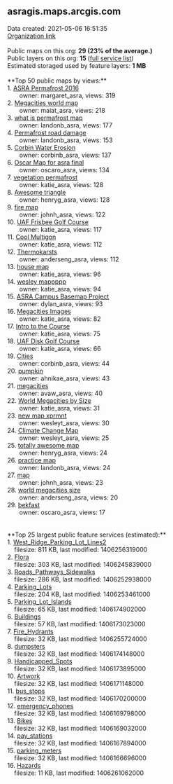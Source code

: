 <h2>asragis.maps.arcgis.com</h2> Data created: 2021-05-06 16:51:35 <br /><a target='new' href='https://asragis.maps.arcgis.com'>Organization link</a><br /><br />Public maps on this org: <b>29 (23% of the average.)</b><br />Public layers on this org: <b>15 </b>(<a target='new' href='https://services.arcgis.com/7UfoL2VGtU9id48b/ArcGIS/rest/services'>full service list</a>)<br />Estimated storaged used by feature layers: <b>1 MB</b><br /><br />**Top 50 public maps by views:**<br />  1. <a target='new' href='https://www.arcgis.com/home/item.html?id=078f0c4bd90d4fedb4df350620105684'>ASRA Permafrost 2016</a> <br />  &nbsp;&nbsp;&nbsp;&nbsp; &nbsp;&nbsp;owner: margaret_asra, views: 319<br />  2. <a target='new' href='https://www.arcgis.com/home/item.html?id=02d10cd2c5074fc88f4b3d36b67877e3'>Megacities world map</a> <br />  &nbsp;&nbsp;&nbsp;&nbsp; &nbsp;&nbsp;owner: maiat_asra, views: 218<br />  3. <a target='new' href='https://www.arcgis.com/home/item.html?id=31082445a4454ad8a9f661266f6c3d6c'>what is permafrost map</a> <br />  &nbsp;&nbsp;&nbsp;&nbsp; &nbsp;&nbsp;owner: landonb_asra, views: 177<br />  4. <a target='new' href='https://www.arcgis.com/home/item.html?id=c0042620efe040d5a471135e94d6268a'>Permafrost road damage</a> <br />  &nbsp;&nbsp;&nbsp;&nbsp; &nbsp;&nbsp;owner: landonb_asra, views: 153<br />  5. <a target='new' href='https://www.arcgis.com/home/item.html?id=8cb4cd82d6a3470098c257ea769f302f'>Corbin Water Erosion</a> <br />  &nbsp;&nbsp;&nbsp;&nbsp; &nbsp;&nbsp;owner: corbinb_asra, views: 137<br />  6. <a target='new' href='https://www.arcgis.com/home/item.html?id=00e504b22db04107ba5179c691df2570'>Oscar Map for asra final</a> <br />  &nbsp;&nbsp;&nbsp;&nbsp; &nbsp;&nbsp;owner: oscaro_asra, views: 134<br />  7. <a target='new' href='https://www.arcgis.com/home/item.html?id=a515d6e99f224d1881812a7431e4451e'>vegetation permafrost</a> <br />  &nbsp;&nbsp;&nbsp;&nbsp; &nbsp;&nbsp;owner: katie_asra, views: 128<br />  8. <a target='new' href='https://www.arcgis.com/home/item.html?id=759247b9b7f0476bab623b4fd5fb7691'>Awesome triangle</a> <br />  &nbsp;&nbsp;&nbsp;&nbsp; &nbsp;&nbsp;owner: henryg_asra, views: 128<br />  9. <a target='new' href='https://www.arcgis.com/home/item.html?id=c3725bc489b74a2482d4ac35c80be361'>fire map</a> <br />  &nbsp;&nbsp;&nbsp;&nbsp; &nbsp;&nbsp;owner: johnh_asra, views: 122<br />  10. <a target='new' href='https://www.arcgis.com/home/item.html?id=f80fca087a7947a298dec593d5c59ade'>UAF Frisbee Golf Course</a> <br />  &nbsp;&nbsp;&nbsp;&nbsp; &nbsp;&nbsp;owner: katie_asra, views: 117<br />  11. <a target='new' href='https://www.arcgis.com/home/item.html?id=4f73d2a8330e4807a1092e51faa8a2f2'>Cool Multigon</a> <br />  &nbsp;&nbsp;&nbsp;&nbsp; &nbsp;&nbsp;owner: katie_asra, views: 112<br />  12. <a target='new' href='https://www.arcgis.com/home/item.html?id=3f07c13218894a0b9d067f23454984f3'>Thermokarsts</a> <br />  &nbsp;&nbsp;&nbsp;&nbsp; &nbsp;&nbsp;owner: anderseng_asra, views: 112<br />  13. <a target='new' href='https://www.arcgis.com/home/item.html?id=cd0a58f5b42344bfb7b1fa9aa242ab83'>house map</a> <br />  &nbsp;&nbsp;&nbsp;&nbsp; &nbsp;&nbsp;owner: katie_asra, views: 96<br />  14. <a target='new' href='https://www.arcgis.com/home/item.html?id=71de41438b314057868eba9c2e405c32'>wesley mappppp</a> <br />  &nbsp;&nbsp;&nbsp;&nbsp; &nbsp;&nbsp;owner: katie_asra, views: 94<br />  15. <a target='new' href='https://www.arcgis.com/home/item.html?id=f8fb63f945ae4e72bb3793b2c8deb1f6'>ASRA Campus Basemap Project</a> <br />  &nbsp;&nbsp;&nbsp;&nbsp; &nbsp;&nbsp;owner: dylan_asra, views: 93<br />  16. <a target='new' href='https://www.arcgis.com/home/item.html?id=5b491cfbf4ad419da667c74093b26b5c'>Megacities Images</a> <br />  &nbsp;&nbsp;&nbsp;&nbsp; &nbsp;&nbsp;owner: katie_asra, views: 82<br />  17. <a target='new' href='https://www.arcgis.com/home/item.html?id=34b2d43ee65142e28630eb35439a8279'>Intro to the Course</a> <br />  &nbsp;&nbsp;&nbsp;&nbsp; &nbsp;&nbsp;owner: katie_asra, views: 75<br />  18. <a target='new' href='https://www.arcgis.com/home/item.html?id=bacc6fd84184462c8662691494b987c8'>UAF Disk Golf Course</a> <br />  &nbsp;&nbsp;&nbsp;&nbsp; &nbsp;&nbsp;owner: katie_asra, views: 66<br />  19. <a target='new' href='https://www.arcgis.com/home/item.html?id=4089432a30114b719f81f63aa2377872'>Cities</a> <br />  &nbsp;&nbsp;&nbsp;&nbsp; &nbsp;&nbsp;owner: corbinb_asra, views: 44<br />  20. <a target='new' href='https://www.arcgis.com/home/item.html?id=590b76c37bc14ca29c11a05122e21123'>pumpkin</a> <br />  &nbsp;&nbsp;&nbsp;&nbsp; &nbsp;&nbsp;owner: ahnikae_asra, views: 43<br />  21. <a target='new' href='https://www.arcgis.com/home/item.html?id=2813eb62af27461ba10167495ee65d1d'>megacities</a> <br />  &nbsp;&nbsp;&nbsp;&nbsp; &nbsp;&nbsp;owner: avaw_asra, views: 40<br />  22. <a target='new' href='https://www.arcgis.com/home/item.html?id=2446b74fb9e54128b26b8136b2c6cc6d'>World Megacities by Size</a> <br />  &nbsp;&nbsp;&nbsp;&nbsp; &nbsp;&nbsp;owner: katie_asra, views: 31<br />  23. <a target='new' href='https://www.arcgis.com/home/item.html?id=50c76f04f5304d4caa941f7dfcbffbc7'>new map xprmnt</a> <br />  &nbsp;&nbsp;&nbsp;&nbsp; &nbsp;&nbsp;owner: wesleyt_asra, views: 30<br />  24. <a target='new' href='https://www.arcgis.com/home/item.html?id=765445ba515e482d94aa16294ae8b9bb'>Climate Change Map</a> <br />  &nbsp;&nbsp;&nbsp;&nbsp; &nbsp;&nbsp;owner: wesleyt_asra, views: 25<br />  25. <a target='new' href='https://www.arcgis.com/home/item.html?id=8878844134c741d2bd48add3cf26c2b0'>totally awesome map</a> <br />  &nbsp;&nbsp;&nbsp;&nbsp; &nbsp;&nbsp;owner: henryg_asra, views: 24<br />  26. <a target='new' href='https://www.arcgis.com/home/item.html?id=52c9f068d15b43408d054d198f6febb2'>practice map</a> <br />  &nbsp;&nbsp;&nbsp;&nbsp; &nbsp;&nbsp;owner: landonb_asra, views: 24<br />  27. <a target='new' href='https://www.arcgis.com/home/item.html?id=e106ab3d98d24ff3a9253d6133b2fa80'>map</a> <br />  &nbsp;&nbsp;&nbsp;&nbsp; &nbsp;&nbsp;owner: johnh_asra, views: 23<br />  28. <a target='new' href='https://www.arcgis.com/home/item.html?id=58870556f65c40799f0e1281a660d2eb'>world megacities size</a> <br />  &nbsp;&nbsp;&nbsp;&nbsp; &nbsp;&nbsp;owner: anderseng_asra, views: 20<br />  29. <a target='new' href='https://www.arcgis.com/home/item.html?id=a47cf1d4d49443d78f45110702c22f7f'>bekfast</a> <br />  &nbsp;&nbsp;&nbsp;&nbsp; &nbsp;&nbsp;owner: oscaro_asra, views: 17<br /><br /><br />**Top 25 largest public feature services (estimated):**<br /> 1. <a target='new' href='https://www.arcgis.com/home/item.html?id=be06604d82364f71a3794e0c3407b113'>West_Ridge_Parking_Lot_Lines2</a><br /> &nbsp;&nbsp;&nbsp;&nbsp;filesize: 811 KB, last modified: 1406256319000<br /> 2. <a target='new' href='https://www.arcgis.com/home/item.html?id=fb4deb9c2be54b5488a5f5ea97fb7403'>Flora</a><br /> &nbsp;&nbsp;&nbsp;&nbsp;filesize: 303 KB, last modified: 1406245839000<br /> 3. <a target='new' href='https://www.arcgis.com/home/item.html?id=c67a988159b348b3b93c850b01bf2695'>Roads_Pathways_Sidewalks</a><br /> &nbsp;&nbsp;&nbsp;&nbsp;filesize: 286 KB, last modified: 1406252938000<br /> 4. <a target='new' href='https://www.arcgis.com/home/item.html?id=6278f7795c004354ab36d776aaa3a7b3'>Parking_Lots</a><br /> &nbsp;&nbsp;&nbsp;&nbsp;filesize: 204 KB, last modified: 1406253461000<br /> 5. <a target='new' href='https://www.arcgis.com/home/item.html?id=2d96c93d534e461499494a8fee523abc'>Parking_Lot_Islands</a><br /> &nbsp;&nbsp;&nbsp;&nbsp;filesize: 65 KB, last modified: 1406174902000<br /> 6. <a target='new' href='https://www.arcgis.com/home/item.html?id=684b6743e55146dfb0881877a5788bff'>Buildings</a><br /> &nbsp;&nbsp;&nbsp;&nbsp;filesize: 57 KB, last modified: 1406173023000<br /> 7. <a target='new' href='https://www.arcgis.com/home/item.html?id=2426fbb70de8473f84f9dda738dbe0f4'>Fire_Hydrants</a><br /> &nbsp;&nbsp;&nbsp;&nbsp;filesize: 32 KB, last modified: 1406255724000<br /> 8. <a target='new' href='https://www.arcgis.com/home/item.html?id=6ad79372b0a843459ca9efe77729daf7'>dumpsters</a><br /> &nbsp;&nbsp;&nbsp;&nbsp;filesize: 32 KB, last modified: 1406174148000<br /> 9. <a target='new' href='https://www.arcgis.com/home/item.html?id=51d471e45c8d4fcab70262f15ce19bf2'>Handicapped_Spots</a><br /> &nbsp;&nbsp;&nbsp;&nbsp;filesize: 32 KB, last modified: 1406173895000<br /> 10. <a target='new' href='https://www.arcgis.com/home/item.html?id=eb291102b29c42daa0d2c84c1f969be4'>Artwork</a><br /> &nbsp;&nbsp;&nbsp;&nbsp;filesize: 32 KB, last modified: 1406171148000<br /> 11. <a target='new' href='https://www.arcgis.com/home/item.html?id=6922a80ef7074eaba194d5764891ffa4'>bus_stops</a><br /> &nbsp;&nbsp;&nbsp;&nbsp;filesize: 32 KB, last modified: 1406170200000<br /> 12. <a target='new' href='https://www.arcgis.com/home/item.html?id=7ff4efd8d2ca4444afd61cfe0d6a9cdf'>emergency_phones</a><br /> &nbsp;&nbsp;&nbsp;&nbsp;filesize: 32 KB, last modified: 1406169798000<br /> 13. <a target='new' href='https://www.arcgis.com/home/item.html?id=11aa228c62ca400eb90cd9ab7b6cc000'>Bikes</a><br /> &nbsp;&nbsp;&nbsp;&nbsp;filesize: 32 KB, last modified: 1406169032000<br /> 14. <a target='new' href='https://www.arcgis.com/home/item.html?id=4ae81a3930a34ca1a9d1991537900bf3'>pay_stations</a><br /> &nbsp;&nbsp;&nbsp;&nbsp;filesize: 32 KB, last modified: 1406167894000<br /> 15. <a target='new' href='https://www.arcgis.com/home/item.html?id=28327b96e85d4f69af78e74f4b4ef147'>parking_meters</a><br /> &nbsp;&nbsp;&nbsp;&nbsp;filesize: 32 KB, last modified: 1406166696000<br /> 16. <a target='new' href='https://www.arcgis.com/home/item.html?id=423b3567ee4e4df19808bb860e37553f'>Hazards</a><br /> &nbsp;&nbsp;&nbsp;&nbsp;filesize: 11 KB, last modified: 1406261062000<br />